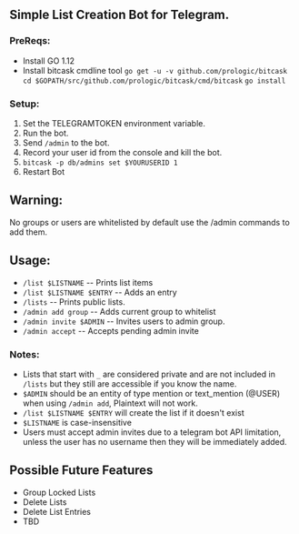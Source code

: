 
## Simple List Creation Bot for Telegram.
### PreReqs:
- Install GO 1.12
- Install bitcask cmdline tool
`go get -u -v github.com/prologic/bitcask`
`cd $GOPATH/src/github.com/prologic/bitcask/cmd/bitcask`
`go install`

### Setup:
1. Set the TELEGRAMTOKEN environment variable.
2. Run the bot.
3. Send `/admin` to the bot.
4. Record your user id from the console and kill the bot.
5. `bitcask -p db/admins set $YOURUSERID 1`
6. Restart Bot

## Warning:
No groups or users are whitelisted by default use the /admin commands to add them.

## Usage:
- `/list $LISTNAME` -- Prints list items
- `/list $LISTNAME $ENTRY` -- Adds an entry
- `/lists` -- Prints public lists. 
- `/admin add group` -- Adds current group to whitelist
- `/admin invite $ADMIN` --  Invites users to admin group.
- `/admin accept` -- Accepts pending admin invite


### Notes:
- Lists that start with `_` are considered private and are not included in `/lists` but they still are accessible if you know the name.
-  `$ADMIN` should be an entity of type mention or text_mention (@USER) when using `/admin add`, Plaintext will not work.
- `/list $LISTNAME $ENTRY` will create the list if it doesn't exist
- `$LISTNAME` is case-insensitive
- Users must accept admin invites due to a telegram bot API limitation, unless the user has no username then they will be immediately added.
## Possible Future Features
- Group Locked Lists
- Delete Lists
- Delete List Entries
- TBD
